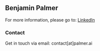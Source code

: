 ## Benjamin Palmer

For more information, please go to: [LinkedIn](https://linkedin.com/in/b-palmer/) 

### Contact

Get in touch via email: contact[at]palmer.ai
